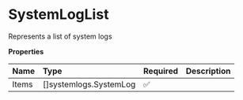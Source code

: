 # SystemLogList

Represents a list of system logs

**Properties**

| Name  | Type                   | Required | Description |
| :---- | :--------------------- | :------- | :---------- |
| Items | []systemlogs.SystemLog | ✅       |             |
